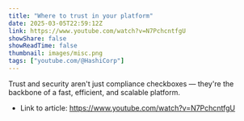```yaml
---
title: "Where to trust in your platform"
date: 2025-03-05T22:59:12Z
link: https://www.youtube.com/watch?v=N7PchcntfgU
showShare: false
showReadTime: false
thumbnail: images/misc.png
tags: ["youtube.com/@HashiCorp"]
---
```

Trust and security aren't just compliance checkboxes — they're the backbone of a fast, efficient, and scalable platform.

- Link to article: https://www.youtube.com/watch?v=N7PchcntfgU